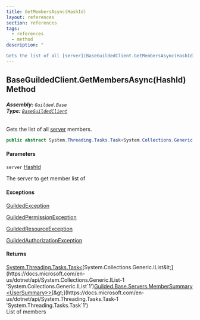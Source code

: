 ```yaml
---
title: GetMembersAsync(HashId)
layout: references
section: references
tags:
  - references
  - method
description: "

Gets the list of all [server](BaseGuildedClient.GetMembersAsync(HashId).md#Guilded.Base.BaseGuildedClient.GetMembersAsync(Guilded.Base.HashId).server 'Guilded.Base.BaseGuildedClient.GetMembersAsync(Guilded.Base.HashId).server') members."
---
```


## BaseGuildedClient.GetMembersAsync(HashId) Method
###### **Assembly:** `Guilded.Base`<br/>**Type:** [`BaseGuildedClient`](BaseGuildedClient.md 'Guilded.Base.BaseGuildedClient')

Gets the list of all [server](BaseGuildedClient.GetMembersAsync(HashId).md#Guilded.Base.BaseGuildedClient.GetMembersAsync(Guilded.Base.HashId).server 'Guilded.Base.BaseGuildedClient.GetMembersAsync(Guilded.Base.HashId).server') members.

```csharp
public abstract System.Threading.Tasks.Task<System.Collections.Generic.IList<Guilded.Base.Servers.MemberSummary<Guilded.Base.Users.UserSummary>>> GetMembersAsync(Guilded.Base.HashId server);
```
#### Parameters

<a name='Guilded.Base.BaseGuildedClient.GetMembersAsync(Guilded.Base.HashId).server'></a>

`server` [HashId](HashId.md 'Guilded.Base.HashId')

The server to get member list of

#### Exceptions

[GuildedException](GuildedException.md 'Guilded.Base.GuildedException')

[GuildedPermissionException](GuildedPermissionException.md 'Guilded.Base.GuildedPermissionException')

[GuildedResourceException](GuildedResourceException.md 'Guilded.Base.GuildedResourceException')

[GuildedAuthorizationException](GuildedAuthorizationException.md 'Guilded.Base.GuildedAuthorizationException')

#### Returns
[System.Threading.Tasks.Task&lt;](https://docs.microsoft.com/en-us/dotnet/api/System.Threading.Tasks.Task-1 'System.Threading.Tasks.Task`1')[System.Collections.Generic.IList&lt;](https://docs.microsoft.com/en-us/dotnet/api/System.Collections.Generic.IList-1 'System.Collections.Generic.IList`1')[Guilded.Base.Servers.MemberSummary&lt;](MemberSummary_T_.md 'Guilded.Base.Servers.MemberSummary<T>')[UserSummary](UserSummary.md 'Guilded.Base.Users.UserSummary')[&gt;](MemberSummary_T_.md 'Guilded.Base.Servers.MemberSummary<T>')[&gt;](https://docs.microsoft.com/en-us/dotnet/api/System.Collections.Generic.IList-1 'System.Collections.Generic.IList`1')[&gt;](https://docs.microsoft.com/en-us/dotnet/api/System.Threading.Tasks.Task-1 'System.Threading.Tasks.Task`1')  
List of members